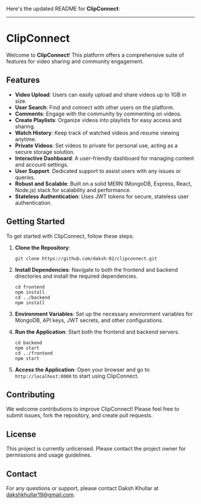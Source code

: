 Here's the updated README for **ClipConnect**:

---

# ClipConnect

Welcome to **ClipConnect**! This platform offers a comprehensive suite of features for video sharing and community engagement.

## Features

- **Video Upload**: Users can easily upload and share videos up to 1GB in size.
- **User Search**: Find and connect with other users on the platform.
- **Comments**: Engage with the community by commenting on videos.
- **Create Playlists**: Organize videos into playlists for easy access and sharing.
- **Watch History**: Keep track of watched videos and resume viewing anytime.
- **Private Videos**: Set videos to private for personal use, acting as a secure storage solution.
- **Interactive Dashboard**: A user-friendly dashboard for managing content and account settings.
- **User Support**: Dedicated support to assist users with any issues or queries.
- **Robust and Scalable**: Built on a solid MERN (MongoDB, Express, React, Node.js) stack for scalability and performance.
- **Stateless Authentication**: Uses JWT tokens for secure, stateless user authentication.

## Getting Started

To get started with ClipConnect, follow these steps:

1. **Clone the Repository**:
   ```
   git clone https://github.com/daksh-02/clipconnect.git
   ```

2. **Install Dependencies**:
   Navigate to both the frontend and backend directories and install the required dependencies.
   ```
   cd frontend
   npm install
   cd ../backend
   npm install
   ```

3. **Environment Variables**:
   Set up the necessary environment variables for MongoDB, API keys, JWT secrets, and other configurations.

4. **Run the Application**:
   Start both the frontend and backend servers.
   ```
   cd backend
   npm start
   cd ../frontend
   npm start
   ```

5. **Access the Application**:
   Open your browser and go to `http://localhost:8000` to start using ClipConnect.

## Contributing

We welcome contributions to improve ClipConnect! Please feel free to submit issues, fork the repository, and create pull requests.

## License

This project is currently unlicensed. Please contact the project owner for permissions and usage guidelines.

## Contact

For any questions or support, please contact Daksh Khullar at dakshkhullar19@gmail.com.
